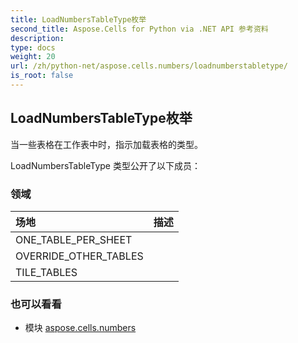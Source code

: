 ```yaml
---
title: LoadNumbersTableType枚举
second_title: Aspose.Cells for Python via .NET API 参考资料
description:
type: docs
weight: 20
url: /zh/python-net/aspose.cells.numbers/loadnumberstabletype/
is_root: false
---
```

## LoadNumbersTableType枚举
当一些表格在工作表中时，指示加载表格的类型。



LoadNumbersTableType 类型公开了以下成员：

### 领域
|场地|描述|
| :- | :- |
| ONE_TABLE_PER_SHEET |  |
| OVERRIDE_OTHER_TABLES |  |
| TILE_TABLES |  |



### 也可以看看
* 模块 [aspose.cells.numbers](..)
